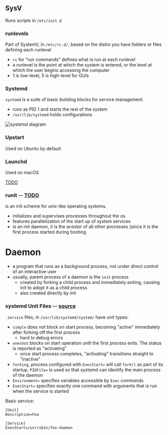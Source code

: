 
## SysV
Runs scripts in `/etc/init.d`


### runlevels
Part of SystemV, in `/etc/rc.d/`, based on the distro you have folders or files defining each runlevel
- `rc` for "run commands" defines what is run at each runlevel
- a runlevel is the point at which the system is entered, or the level at which the user begins accessing the computer
- 1 is low-level, 5 is high-level for GUIs

### Systemd 
`systemd` is a suite of basic building blocks for service management.
- runs as PID 1 and starts the rest of the system
- `/usr/lib/systemd` holds configurations

![systemd diagram](http://core0.staticworld.net/images/article/2014/10/systemd-diagram-100528171-orig.png)

### Upstart
Used on Ubuntu by default

### Launchd
Used on macOS

[TODO](http://www.tuicool.com/articles/qy2EJz3)

### runit -- [TODO](http://rubyists.github.io/2011/05/02/runit-for-ruby-and-everything-else.html)
is an init scheme for unix-like operating systems.
- initializes and supervises processes throughout the os
- features parallelization of the start up of system services
- is an init daemon, it is the acestor of all other processes (since it is the first process started during booting

# Daemon
- a program that runs as a background process, not under direct control of an interactive user
- usually, parent process of a daemon is the `init` process
  - created by forking a child process and immediately exiting, causing init to adopt it as a child process
  - also created directly by init
  
### systemd Unit Files -- [source](https://www.freedesktop.org/software/systemd/man/systemd.service.html)
`.service` files, in `/usr/lib/systemd/system/` have unit types:
- `simple` does not block on start process, becoming "active" immediately after forking off the first process
  - hard to debug errors
- `oneshot` blocks on start operation until the first process exits. The status is reported as "activating"
  - once start process completes, "activating" transitions straight to "inactive"
- `forking`, process configured with `ExecStart=` will call `fork()` as part of its startup. `PIDFile=` is used so that systemd can identify the main process of the daemon
- `Environment=` specifies variables accessible by `Exec` commands
- `ExecStart=` specifies exactly one command with arguments that is run when the service is started

Basic service:
```
[Unit]
Description=Foo

[Service]
ExecStart=/usr/sbin/foo-daemon
```
